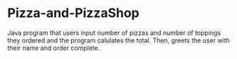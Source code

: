 # Pizza-and-PizzaShop
Java program that users input number of pizzas and number of toppings they ordered and the program calulates the total. Then, greets the user with their name and order complete.
